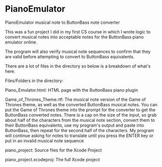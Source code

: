 # PianoEmulator
PianoEmulator musical note to ButtonBass note converter

This was a fun project I did in my first CS course in which I wrote logic to convert musical notes into acceptable notes for the ButtonBass piano emulator online.

The program will also verify musical note sequences to confirm that they are valid before attempting to convert to ButtonBass equivalents.

There are a lot of files in the directory so below is a breakdown of what's here.

Files/Folders in the directory:

  Piano_Emulator.html: HTML page with the ButtonBass piano plugin
  
  Game_of_Thrones_Theme.rtf: The musical note version of the Game of Thrones theme, as well as the converted ButtonBass musical notes. You can put the Game of Thrones theme into the prompt for the converter to get the ButtonBass converted notes. There is a cap on the size of the input, so grab about half of the characters from the musical note section, convert them to their ButtonBass equivalents, use my program's output and paste into ButtonBass, then repeat for the second half of the characters.  My program will continue asking for notes to translate until you press the ENTER key or put in an invalid musical note sequence
  
  piano_project: Source files for the Xcode Project
  
  piano_project.xcodeproj: The full Xcode project
